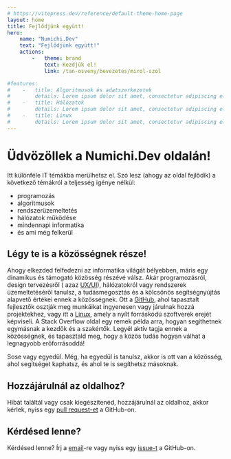 ```yaml
---
# https://vitepress.dev/reference/default-theme-home-page
layout: home
title: Fejlődjünk együtt!
hero:
    name: "Numichi.Dev"
    text: "Fejlődjünk együtt!"
    actions:
        -   theme: brand
            text: Kezdjük el!
            link: /tan-osveny/bevezetes/mirol-szol

#features:
#    -   title: Algoritmusok és adatszerkezetek
#        details: Lorem ipsum dolor sit amet, consectetur adipiscing elit
#    -   title: Hálózatok
#        details: Lorem ipsum dolor sit amet, consectetur adipiscing elit
#    -   title: Linux
#        details: Lorem ipsum dolor sit amet, consectetur adipiscing elit
---
```


[//]: # (<div style="height: 48px;"></div>)

# Üdvözöllek a Numichi.Dev oldalán!

Itt különféle IT témákba merülhetsz el. Szó lesz (ahogy az oldal fejlődik) a következő témákról a teljesség igénye nélkül:

- programozás
- algoritmusok
- rendszerüzemeltetés
- hálózatok működése
- mindennapi informatika
- és ami még felkerül

## Légy te is a közösségnek része!

Ahogy elkezded felfedezni az informatika világát bélyebben, máris egy dinamikus és támogató közösség részévé válsz. Akár programozásról, design tervezésről (
azaz [UX/UI](https://www.xlabs.hu/blog/ux-ui-jelentese)), hálózatokról vagy rendszerek üzemeltetéséről tanulsz, a tudásmegosztás és a kölcsönös segítségnyújtás
alapvető értékei ennek a közösségnek. Ott a [GitHub](https://github.com/), ahol tapasztalt fejlesztők osztják meg munkáikat ingyenesen vagy járulnak hozzá
projektekhez, vagy itt a [Linux](https://hu.wikipedia.org/wiki/Linux), amely a nyílt forráskódú szoftverek erejét képviseli. A Stack Overflow oldal egy remek
példa arra, hogyan segíthetnek egymásnak a kezdők és a szakértők. Legyél aktív tagja ennek a közösségnek, és tapasztald meg, hogy a közös tudás hogyan válhat a
legnagyobb erőforrásoddá!

Sose vagy egyedül. Még, ha egyedül is tanulsz, akkor is ott van a közösség, ahol segítséget kaphatsz, és ahol te is segíthetsz másoknak.

## Hozzájárulnál az oldalhoz?

Hibát találtál vagy csak kiegészítenéd, hozzájárulnál az oldalhoz, akkor kérlek, nyiss egy [pull request-et](https://github.com/numichi-dev/site) a GitHub-on.

## Kérdésed lenne?

Kérdésed lenne? Írj a [email](mailto:numichidev@proton.me)-re vagy nyiss egy [issue-t](https://github.com/numichi-dev/site/issues) a
GitHub-on.
